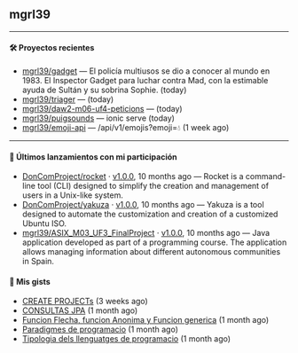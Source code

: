 ## mgrl39 












---

#### 🛠 Proyectos recientes

- [mgrl39/gadget](https://github.com/mgrl39/gadget) — El policía multiusos se dio a conocer al mundo en 1983. El Inspector Gadget para luchar contra Mad, con la estimable ayuda de Sultán y su sobrina Sophie. (today)
- [mgrl39/triager](https://github.com/mgrl39/triager) —  (today)
- [mgrl39/daw2-m06-uf4-peticions](https://github.com/mgrl39/daw2-m06-uf4-peticions) —  (today)
- [mgrl39/puigsounds](https://github.com/mgrl39/puigsounds) — ionic serve (today)
- [mgrl39/emoji-api](https://github.com/mgrl39/emoji-api) — /api/v1/emojis?emoji=💧 (1 week ago)

---

#### 🚀 Últimos lanzamientos con mi participación

- [DonComProject/rocket](https://github.com/DonComProject/rocket) · [v1.0.0](https://github.com/DonComProject/rocket/releases/tag/v1.0.0), 10 months ago — Rocket is a command-line tool (CLI) designed to simplify the creation and management of users in a Unix-like system.
- [DonComProject/yakuza](https://github.com/DonComProject/yakuza) · [v1.0.0](https://github.com/DonComProject/yakuza/releases/tag/v1.0.0), 10 months ago — Yakuza is a tool designed to automate the customization and creation of a customized Ubuntu ISO. 
- [mgrl39/ASIX_M03_UF3_FinalProject](https://github.com/mgrl39/ASIX_M03_UF3_FinalProject) · [v1.0.0](https://github.com/mgrl39/ASIX_M03_UF3_FinalProject/releases/tag/v1.0.0), 10 months ago — Java application developed as part of a programming course. The application allows managing information about different autonomous communities in Spain.

#### 📓 Mis gists

- [CREATE PROJECTs](https://gist.github.com/ce8eee03f71e7f9eb046447f36a53e8b) (3 weeks ago)
- [CONSULTAS JPA](https://gist.github.com/0b0cd2d2f8c5b44d386b589301d5cb38) (1 month ago)
- [Funcion Flecha, funcion Anonima y Funcion generica](https://gist.github.com/fd3963517a1556503aa1512029921a0d) (1 month ago)
- [Paradigmes de programacio](https://gist.github.com/7527a807e2c97aab4f4536ed665b9ef9) (1 month ago)
- [Tipologia dels llenguatges de programacio](https://gist.github.com/874eb7e50c21976ca9cbbe8c969e92cb) (1 month ago)

